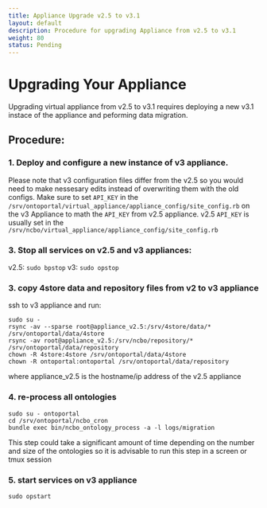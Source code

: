 ```yaml
---
title: Appliance Upgrade v2.5 to v3.1
layout: default
description: Procedure for upgrading Appliance from v2.5 to v3.1
weight: 80
status: Pending
---
```

# Upgrading Your Appliance

Upgrading virtual appliance from v2.5 to v3.1 requires deploying a new v3.1 instace of the appliance and peforming data migration.

## Procedure:
### 1. Deploy and configure a new instance of v3 appliance.

Please note that v3 configuration files differ from the v2.5 so you would need to make nessesary edits instead of overwriting them with the old configs. 
Make sure to set `API_KEY` in the `/srv/ontoportal/virtual_appliance/appliance_config/site_config.rb` on the v3 Appliance to math the `API_KEY` from v2.5 appliance.
v2.5 `API_KEY` is usually set in the  `/srv/ncbo/virtual_appliance/appliance_config/site_config.rb`
  
### 3. Stop all services on v2.5 and v3 appliances:

v2.5: `sudo bpstop`
v3: `sudo opstop`

### 3. copy 4store data and repository files from v2 to v3 appliance
ssh to v3 appliance and run:

```
sudo su -
rsync -av --sparse root@appliance_v2.5:/srv/4store/data/* /srv/ontoportal/data/4store
rsync -av root@appliance_v2.5:/srv/ncbo/repository/* /srv/ontoportal/data/repository
chown -R 4store:4store /srv/ontoportal/data/4store
chown -R ontoportal:ontoportal /srv/ontoportal/data/repository
```
where appliance_v2.5 is the hostname/ip address of the v2.5 appliance

### 4. re-process all ontologies 
```
sudo su - ontoportal
cd /srv/ontoportal/ncbo_cron
bundle exec bin/ncbo_ontology_process -a -l logs/migration
```
This step could take a significant amount of time depending on the number and size of the ontologies so it is advisable to run this step in a screen or tmux session

### 5. start services on v3 appliance
`sudo opstart`

